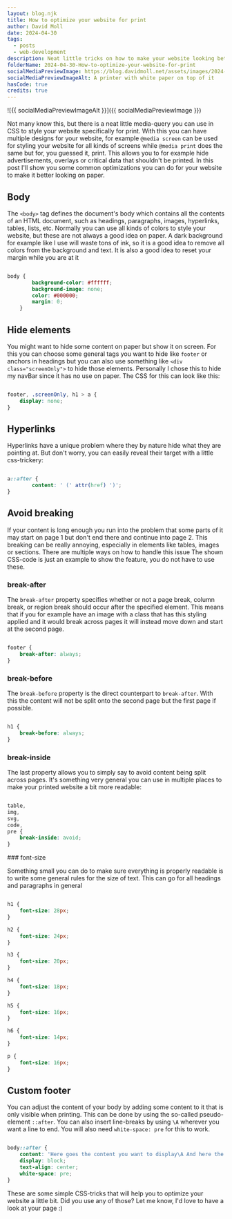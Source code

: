 ```yaml
---
layout: blog.njk
title: How to optimize your website for print
author: David Moll
date: 2024-04-30
tags:
  - posts
  - web-development
description: Neat little tricks on how to make your website looking better for print
folderName: 2024-04-30-How-to-optimize-your-website-for-print
socialMediaPreviewImage: https://blog.davidmoll.net/assets/images/2024-04-30-How-to-optimize-your-website-for-print/cover.png
socialMediaPreviewImageAlt: A printer with white paper on top of it
hasCode: true
credits: true
---
```


![{{ socialMediaPreviewImageAlt }}]({{ socialMediaPreviewImage }})

Not many know this, but there is a neat little media-query you can use in CSS to style your website specifically for print. With this you can have multiple designs for your website, for example `@media screen` can be used for styling your website for all kinds of screens while `@media print` does the same but for, you guessed it, print. This allows you to for example hide advertisements, overlays or critical data that shouldn't be printed. In this post I'll show you some common optimizations you can do for your website to make it better looking on paper.

## Body

The `<body>` tag defines the document's body which contains all the contents of an HTML document, such as headings, paragraphs, images, hyperlinks, tables, lists, etc. Normally you can use all kinds of colors to style your website, but these are not always a good idea on paper. A dark background for example like I use will waste tons of ink, so it is a good idea to remove all colors from the background and text. It is also a good idea to reset your margin while you are at it

```css:bundle.css

body {
		background-color: #ffffff;
		background-image: none;
		color: #000000;
		margin: 0;
	}
```

## Hide elements

You might want to hide some content on paper but show it on screen. For this you can choose some general tags you want to hide like `footer` or anchors in headings but you can also use something like `<div class="screenOnly">` to hide those elements. Personally I chose this to hide my navBar since it has no use on paper. The CSS for this can look like this:

```css:bundle.css

footer, .screenOnly, h1 > a {
    display: none;
}
```

## Hyperlinks

Hyperlinks have a unique problem where they by nature hide what they are pointing at. But don't worry, you can easily reveal their target with a little css-trickery:

```css:bundle.css

a::after {
		content: ' (' attr(href) ')';
}
```

## Avoid breaking

If your content is long enough you run into the problem that some parts of it may start on page 1 but don't end there and continue into page 2. This breaking can be really annoying, especially in elements like tables, images or sections. There are multiple ways on how to handle this issue The shown CSS-code is just an example to show the feature, you do not have to use these.

### break-after

The `break-after` property specifies whether or not a page break, column break, or region break should occur after the specified element. This means that if you for example have an image with a class that has this styling applied and it would break across pages it will instead move down and start at the second page.

```css:bundle.css

footer {
    break-after: always;
}
```

### break-before

The `break-before` property is the direct counterpart to `break-after`. With this the content will not be split onto the second page but the first page if possible.

```css:bundle.css

h1 {
    break-before: always;
}
```

<div class="avoidBreakInside">

### break-inside

The last property allows you to simply say to avoid content being split across pages. It's something very general you can use in multiple places to make your printed website a bit more readable:

```css:bundle.css

table,
img,
svg,
code,
pre {
	break-inside: avoid;
}
```

</div>
### font-size

Something small you can do to make sure everything is properly readable is to write some general rules for the size of text. This can go for all headings and paragraphs in general

```css:bundle.css

h1 {
    font-size: 28px;
}

h2 {
	font-size: 24px;
}

h3 {
	font-size: 20px;
}

h4 {
	font-size: 18px;
}

h5 {
	font-size: 16px;
}

h6 {
	font-size: 14px;
}

p {
	font-size: 16px;
}
```

<div class="avoidBreakInside">

## Custom footer

You can adjust the content of your body by adding some content to it that is only visible when printing. This can be done by using the so-called pseudo-element `::after`. You can also insert line-breaks by using `\A` wherever you want a line to end. You will also need `white-space: pre` for this to work.

```css:bundle.css

body::after {
	content: 'Here goes the content you want to display\A And here the one in the second line';
	display: block;
	text-align: center;
	white-space: pre;
}
```

</div>
These are some simple CSS-tricks that will help you to optimize your website a little bit. Did you use any of those? Let me know, I'd love to have a look at your page :)
